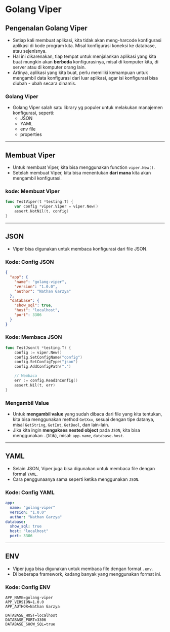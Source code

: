 # Golang Viper

## Pengenalan Golang Viper

- Setiap kali membuat aplikasi, kita tidak akan meng-harcode konfigurasi aplikasi di kode program kita. Misal konfigurasi koneksi ke database, atau sejenisnya.
- Hal ini dikarenakan, tiap tempat untuk menjalankan aplikasi yang kita buat mungkin akan **berbeda** konfigurasinya, misal di komputer kita, di server atau di komputer orang lain.
- Artinya, aplikasi yang kita buat, perlu memiliki kemampuan untuk mengambil data konfigurasi dari luar aplikasi, agar isi konfigurasi bisa diubah - ubah secara dinamis.

### Golang Viper

- Golang Viper salah satu library yg populer untuk melakukan manajemen konfigurasi, seperti:
  - JSON
  - YAML
  - env file
  - properties

---

## Membuat Viper

- Untuk membuat Viper, kita bisa menggunakan function `viper.New()`.
- Setelah membuat Viper, kita bisa menentukan **dari mana** kita akan mengambil konfigurasi.

### kode: Membuat Viper

```go
func TestViper(t *testing.T) {
    var config *viper.Viper = viper.New()
    assert.NotNil(t, config)
}
```

---

## JSON

- Viper bisa digunakan untuk membaca konfigurasi dari file JSON.

### Kode: Config JSON

```json
{
  "app": {
    "name": "golang-viper",
    "version": "1.0.0",
    "author": "Nathan Garzya"
  },
  "database": {
    "show_sql": true,
    "host": "localhost",
    "port": 3306
  }
}
```

### Kode: Membaca JSON

```go
func TestJson(t *testing.T) {
    config := viper.New()
    config.SetConfigName("config")
    config.SetConfigType("json")
    config.AddConfigPath(".")

    // Membaca
    err := config.ReadInConfig()
    assert.Nil(t, err)
}
```

### Mengambil Value

- Untuk **mengambil value** yang sudah dibaca dari file yang kita tentukan, kita bisa menggunakan method `GetXxx`, sesuai dengan tipe datanya, misal `GetString`, `GetInt`, `GetBool`, dan lain-lain.
- Jika kita ingin **mengakses nested object** pada `JSON`, kita bisa menggunakan `.`(titik), misal: `app.name`, `database.host`.

---

## YAML

- Selain JSON, Viper juga bisa digunakan untuk membaca file dengan formal `YAML`.
- Cara penggunaanya sama seperti ketika menggunakan `JSON`.

### Kode: Config YAML

```yaml
app:
  name: "golang-viper"
  version: "1.0.0"
  author: "Nathan Garzya"
database:
  show_sql: true
  host: "localhost"
  port: 3306
```

---

## ENV

- Viper juga bisa digunakan untuk membaca file dengan format `.env`.
- Di beberapa framework, kadang banyak yang menggunakan format ini.

### Kode: Config ENV

```env
APP_NAME=golang-viper
APP_VERSION=1.0.0
APP_AUTHOR=Nathan Garzya

DATABASE_HOST=localhost
DATABASE_PORT=3306
DATABASE_SHOW_SQL=true
```
